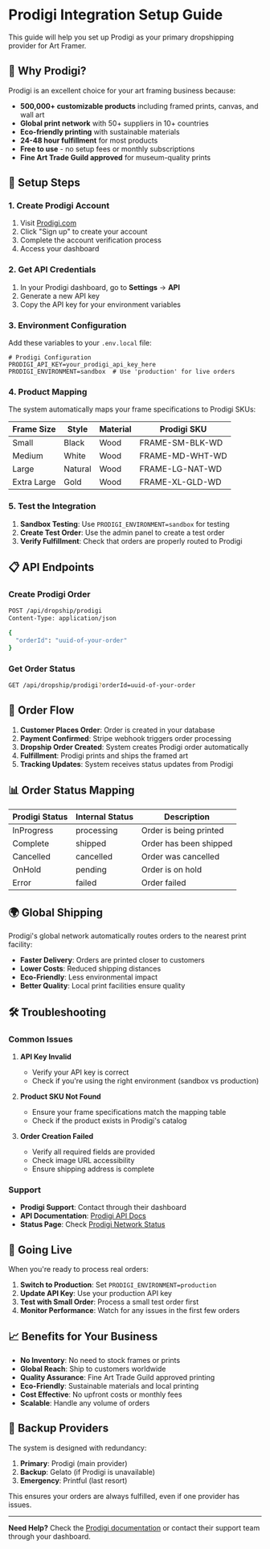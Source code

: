 # Prodigi Integration Setup Guide

This guide will help you set up Prodigi as your primary dropshipping provider for Art Framer.

## 🎯 Why Prodigi?

Prodigi is an excellent choice for your art framing business because:

- **500,000+ customizable products** including framed prints, canvas, and wall art
- **Global print network** with 50+ suppliers in 10+ countries
- **Eco-friendly printing** with sustainable materials
- **24-48 hour fulfillment** for most products
- **Free to use** - no setup fees or monthly subscriptions
- **Fine Art Trade Guild approved** for museum-quality prints

## 🔧 Setup Steps

### 1. Create Prodigi Account

1. Visit [Prodigi.com](https://www.prodigi.com/)
2. Click "Sign up" to create your account
3. Complete the account verification process
4. Access your dashboard

### 2. Get API Credentials

1. In your Prodigi dashboard, go to **Settings** → **API**
2. Generate a new API key
3. Copy the API key for your environment variables

### 3. Environment Configuration

Add these variables to your `.env.local` file:

```env
# Prodigi Configuration
PRODIGI_API_KEY=your_prodigi_api_key_here
PRODIGI_ENVIRONMENT=sandbox  # Use 'production' for live orders
```

### 4. Product Mapping

The system automatically maps your frame specifications to Prodigi SKUs:

| Frame Size  | Style   | Material | Prodigi SKU     |
| ----------- | ------- | -------- | --------------- |
| Small       | Black   | Wood     | FRAME-SM-BLK-WD |
| Medium      | White   | Wood     | FRAME-MD-WHT-WD |
| Large       | Natural | Wood     | FRAME-LG-NAT-WD |
| Extra Large | Gold    | Wood     | FRAME-XL-GLD-WD |

### 5. Test the Integration

1. **Sandbox Testing**: Use `PRODIGI_ENVIRONMENT=sandbox` for testing
2. **Create Test Order**: Use the admin panel to create a test order
3. **Verify Fulfillment**: Check that orders are properly routed to Prodigi

## 📋 API Endpoints

### Create Prodigi Order

```bash
POST /api/dropship/prodigi
Content-Type: application/json

{
  "orderId": "uuid-of-your-order"
}
```

### Get Order Status

```bash
GET /api/dropship/prodigi?orderId=uuid-of-your-order
```

## 🔄 Order Flow

1. **Customer Places Order**: Order is created in your database
2. **Payment Confirmed**: Stripe webhook triggers order processing
3. **Dropship Order Created**: System creates Prodigi order automatically
4. **Fulfillment**: Prodigi prints and ships the framed art
5. **Tracking Updates**: System receives status updates from Prodigi

## 📊 Order Status Mapping

| Prodigi Status | Internal Status | Description            |
| -------------- | --------------- | ---------------------- |
| InProgress     | processing      | Order is being printed |
| Complete       | shipped         | Order has been shipped |
| Cancelled      | cancelled       | Order was cancelled    |
| OnHold         | pending         | Order is on hold       |
| Error          | failed          | Order failed           |

## 🌍 Global Shipping

Prodigi's global network automatically routes orders to the nearest print facility:

- **Faster Delivery**: Orders are printed closer to customers
- **Lower Costs**: Reduced shipping distances
- **Eco-Friendly**: Less environmental impact
- **Better Quality**: Local print facilities ensure quality

## 🛠️ Troubleshooting

### Common Issues

1. **API Key Invalid**

   - Verify your API key is correct
   - Check if you're using the right environment (sandbox vs production)

2. **Product SKU Not Found**

   - Ensure your frame specifications match the mapping table
   - Check if the product exists in Prodigi's catalog

3. **Order Creation Failed**
   - Verify all required fields are provided
   - Check image URL accessibility
   - Ensure shipping address is complete

### Support

- **Prodigi Support**: Contact through their dashboard
- **API Documentation**: [Prodigi API Docs](https://www.prodigi.com/print-api/)
- **Status Page**: Check [Prodigi Network Status](https://www.prodigi.com/network-status/)

## 🚀 Going Live

When you're ready to process real orders:

1. **Switch to Production**: Set `PRODIGI_ENVIRONMENT=production`
2. **Update API Key**: Use your production API key
3. **Test with Small Order**: Process a small test order first
4. **Monitor Performance**: Watch for any issues in the first few orders

## 📈 Benefits for Your Business

- **No Inventory**: No need to stock frames or prints
- **Global Reach**: Ship to customers worldwide
- **Quality Assurance**: Fine Art Trade Guild approved printing
- **Eco-Friendly**: Sustainable materials and local printing
- **Cost Effective**: No upfront costs or monthly fees
- **Scalable**: Handle any volume of orders

## 🔄 Backup Providers

The system is designed with redundancy:

1. **Primary**: Prodigi (main provider)
2. **Backup**: Gelato (if Prodigi is unavailable)
3. **Emergency**: Printful (last resort)

This ensures your orders are always fulfilled, even if one provider has issues.

---

**Need Help?** Check the [Prodigi documentation](https://www.prodigi.com/print-api/) or contact their support team through your dashboard.
